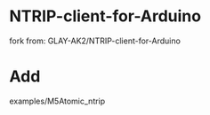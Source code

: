 # NTRIP-client-for-Arduino
fork from:
GLAY-AK2/NTRIP-client-for-Arduino

# Add
examples/M5Atomic_ntrip

